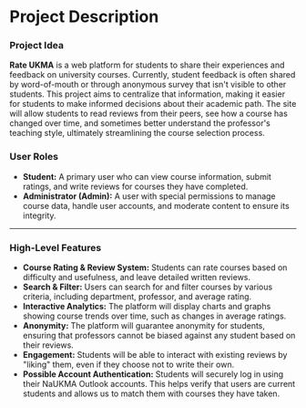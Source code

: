# Project Description

### **Project Idea**

**Rate UKMA** is a web platform for students to share their experiences and feedback on university courses. Currently, student feedback is often shared by word-of-mouth or through anonymous survey that isn't visible to other students. This project aims to centralize that information, making it easier for students to make informed decisions about their academic path. The site will allow students to read reviews from their peers, see how a course has changed over time, and sometimes better understand the professor's teaching style, ultimately streamlining the course selection process.

### **User Roles**

* **Student:** A primary user who can view course information, submit ratings, and write reviews for courses they have completed.
* **Administrator (Admin):** A user with special permissions to manage course data, handle user accounts, and moderate content to ensure its integrity.

---

### **High-Level Features**

* **Course Rating & Review System:** Students can rate courses based on difficulty and usefulness, and leave detailed written reviews.
* **Search & Filter:** Users can search for and filter courses by various criteria, including department, professor, and average rating.
* **Interactive Analytics:** The platform will display charts and graphs showing course trends over time, such as changes in average ratings.
* **Anonymity:** The platform will guarantee anonymity for students, ensuring that professors cannot be biased against any student based on their reviews.
* **Engagement:** Students will be able to interact with existing reviews by "liking" them, even if they choose not to write their own.
* **Possible Account Authentication:** Students will securely log in using their NaUKMA Outlook accounts. This helps verify that users are current students and allows us to match them with courses they have taken.
